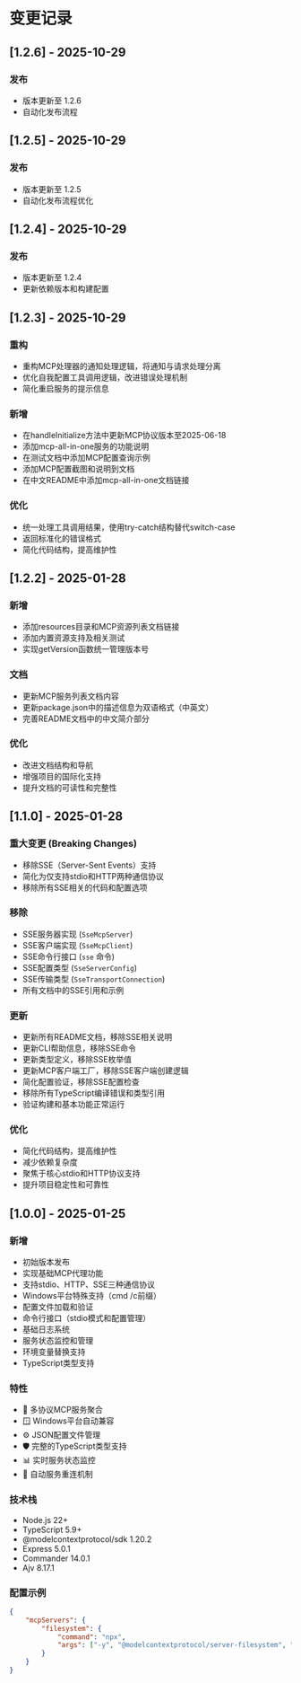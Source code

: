 # 变更记录

## [1.2.6] - 2025-10-29

### 发布
- 版本更新至 1.2.6
- 自动化发布流程

## [1.2.5] - 2025-10-29

### 发布
- 版本更新至 1.2.5
- 自动化发布流程优化

## [1.2.4] - 2025-10-29

### 发布
- 版本更新至 1.2.4
- 更新依赖版本和构建配置

## [1.2.3] - 2025-10-29

### 重构
- 重构MCP处理器的通知处理逻辑，将通知与请求处理分离
- 优化自我配置工具调用逻辑，改进错误处理机制
- 简化重启服务的提示信息

### 新增
- 在handleInitialize方法中更新MCP协议版本至2025-06-18
- 添加mcp-all-in-one服务的功能说明
- 在测试文档中添加MCP配置查询示例
- 添加MCP配置截图和说明到文档
- 在中文README中添加mcp-all-in-one文档链接

### 优化
- 统一处理工具调用结果，使用try-catch结构替代switch-case
- 返回标准化的错误格式
- 简化代码结构，提高维护性

## [1.2.2] - 2025-01-28

### 新增
- 添加resources目录和MCP资源列表文档链接
- 添加内置资源支持及相关测试
- 实现getVersion函数统一管理版本号

### 文档
- 更新MCP服务列表文档内容
- 更新package.json中的描述信息为双语格式（中英文）
- 完善README文档中的中文简介部分

### 优化
- 改进文档结构和导航
- 增强项目的国际化支持
- 提升文档的可读性和完整性

## [1.1.0] - 2025-01-28

### 重大变更 (Breaking Changes)
- 移除SSE（Server-Sent Events）支持
- 简化为仅支持stdio和HTTP两种通信协议
- 移除所有SSE相关的代码和配置选项

### 移除
- SSE服务器实现 (`SseMcpServer`)
- SSE客户端实现 (`SseMcpClient`)
- SSE命令行接口 (`sse` 命令)
- SSE配置类型 (`SseServerConfig`)
- SSE传输类型 (`SseTransportConnection`)
- 所有文档中的SSE引用和示例

### 更新
- 更新所有README文档，移除SSE相关说明
- 更新CLI帮助信息，移除SSE命令
- 更新类型定义，移除SSE枚举值
- 更新MCP客户端工厂，移除SSE客户端创建逻辑
- 简化配置验证，移除SSE配置检查
- 移除所有TypeScript编译错误和类型引用
- 验证构建和基本功能正常运行

### 优化
- 简化代码结构，提高维护性
- 减少依赖复杂度
- 聚焦于核心stdio和HTTP协议支持
- 提升项目稳定性和可靠性

## [1.0.0] - 2025-01-25

### 新增
- 初始版本发布
- 实现基础MCP代理功能
- 支持stdio、HTTP、SSE三种通信协议
- Windows平台特殊支持（cmd /c前缀）
- 配置文件加载和验证
- 命令行接口（stdio模式和配置管理）
- 基础日志系统
- 服务状态监控和管理
- 环境变量替换支持
- TypeScript类型支持

### 特性
- 🔗 多协议MCP服务聚合
- 🪟 Windows平台自动兼容
- ⚙️ JSON配置文件管理
- 🛡️ 完整的TypeScript类型支持
- 📊 实时服务状态监控
- 🔄 自动服务重连机制

### 技术栈
- Node.js 22+
- TypeScript 5.9+
- @modelcontextprotocol/sdk 1.20.2
- Express 5.0.1
- Commander 14.0.1
- Ajv 8.17.1

### 配置示例
```json
{
    "mcpServers": {
        "filesystem": {
            "command": "npx",
            "args": ["-y", "@modelcontextprotocol/server-filesystem", "."]
        }
    }
}
```